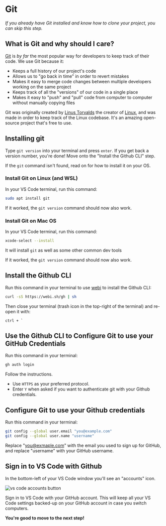 # Git

*If you already have Git installed and know how to clone your project, you can skip this step.*

## What is Git and why should I care?

[Git](https://git-scm.com/) is *by far* the most popular way for developers to keep track of their code. We use Git because it:

* Keeps a full history of our project's code
* Allows us to "go back in time" in order to revert mistakes
* Makes it easy to merge code changes between multiple developers working on the same project
* Keeps track of all the "versions" of our code in a single place
* Makes it easy to "push" and "pull" code from computer to computer without manually copying files

Git was originally created by [Linus Torvalds](https://en.wikipedia.org/wiki/Linus_Torvalds) the creator of [Linux](https://www.linux.org/), and was made in order to keep track of the Linux codebase. It's an amazing open-source project that's free to use.

## Installing git

Type `git version` into your terminal and press `enter`. If you get back a version number, you're done! Move onto the "Install the Github CLI" step.

If the `git` command isn't found, read on for how to install it on your OS.

### Install Git on Linux (and WSL)

In your VS Code terminal, run this command:

```bash
sudo apt install git
```

If it worked, the `git version` command should now also work.

### Install Git on Mac OS

In your VS Code terminal, run this command:

```bash
xcode-select --install
```

It will install `git` as well as some other common dev tools

If it worked, the `git version` command should now also work.

## Install the Github CLI

Run this command in your terminal to use [webi](https://webinstall.dev/gh/) to install the Github CLI:

```bash
curl -sS https://webi.sh/gh | sh
```

Then close your terminal (trash icon in the top-right of the terminal) and re-open it with:

```
ctrl + `
```

## Use the Github CLI to Configure Git to use your GitHub Credentials

Run this command in your terminal:

```bash
gh auth login
```

Follow the instructions.

* Use `HTTPS` as your preferred protocol.
* Enter `Y` when asked if you want to authenticate git with your Github credentials.

## Configure Git to use your Github credentials

Run this command in your terminal:

```bash
git config --global user.email "you@example.com"
git config --global user.name "username"
```

Replace "you@exmaple.com" with the email you used to sign up for GitHub, and replace "username" with your GitHub username. 

## Sign in to VS Code with Github

In the bottom-left of your VS Code window you'll see an "accounts" icon.

![vs code accounts button](https://i.imgur.com/ybz4vzV.png)

Sign in to VS Code with your GitHub account. This will keep all your VS Code settings backed-up on your GitHub account in case you switch computers.

**You're good to move to the next step!**
